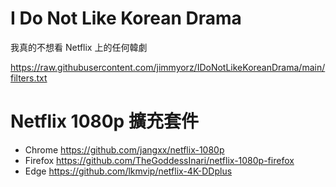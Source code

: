 # I Do Not Like Korean Drama
我真的不想看 Netflix 上的任何韓劇

https://raw.githubusercontent.com/jimmyorz/IDoNotLikeKoreanDrama/main/filters.txt


# Netflix 1080p 擴充套件
* Chrome
https://github.com/jangxx/netflix-1080p
* Firefox
https://github.com/TheGoddessInari/netflix-1080p-firefox
* Edge
https://github.com/lkmvip/netflix-4K-DDplus
